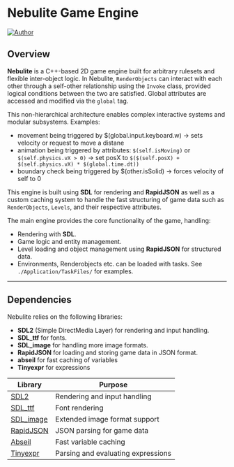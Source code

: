 # Nebulite Game Engine
[![Author](https://img.shields.io/badge/Author-lbastigk-blue)](https://github.com/lbastigk)

## Overview

**Nebulite** is a C++-based 2D game engine built for arbitrary rulesets and flexible inter-object logic.
In Nebulite, `RenderObjects` can interact with each other through a self-other relationship using the `Invoke` class, 
provided logical conditions between the two are satisfied. Global attributes are accessed and modified via the `global` tag.

This non-hierarchical architecture enables complex interactive systems and modular subsystems. Examples:
- movement being triggered by $(global.input.keyboard.w) -> sets velocity or request to move a distane
- animation being triggered by attributes: `$(self.isMoving)` or `$(self.physics.vX > 0)` -> set posX to `$($(self.posX) + $(self.physics.vX) * $(global.time.dt))`
- boundary check being triggered by $(other.isSolid) -> forces velocity of self to 0

This engine is built using **SDL** for rendering and **RapidJSON** as well as a custom caching system to handle the fast structuring of game data such as `RenderObjects`, `Levels`, and their respective attributes.

The main engine provides the core functionality of the game, handling:

- Rendering with **SDL**.
- Game logic and entity management.
- Level loading and object management using **RapidJSON** for structured data.
- Environments, Renderobjects etc. can be loaded with tasks. See `./Application/TaskFiles/` for examples.

---


## Dependencies

Nebulite relies on the following libraries:

- **SDL2** (Simple DirectMedia Layer) for rendering and input handling.
- **SDL_ttf** for fonts.
- **SDL_image** for handling more image formats.
- **RapidJSON** for loading and storing game data in JSON format.
- **abseil** for fast caching of variables
- **Tinyexpr** for expressions


| Library      | Purpose                                      |
|--------------|----------------------------------------------|
| [SDL2](https://www.libsdl.org/)         | Rendering and input handling         |
| [SDL_ttf](https://github.com/libsdl-org/SDL_ttf)     | Font rendering                       |
| [SDL_image](https://github.com/libsdl-org/SDL_image) | Extended image format support       |
| [RapidJSON](https://github.com/Tencent/rapidjson)   | JSON parsing for game data          |
| [Abseil](https://abseil.io/)           | Fast variable caching                |
| [Tinyexpr](https://github.com/codeplea/tinyexpr)     | Parsing and evaluating expressions  |


